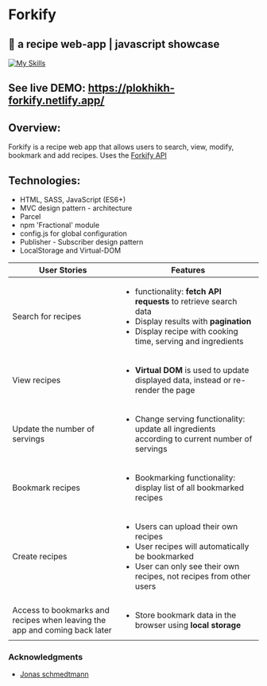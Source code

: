 # Forkify
🍕 a recipe web-app | javascript showcase
--
[![My Skills](https://skillicons.dev/icons?i=html,css,sass,javascript,npm,babel)](https://skillicons.dev)

## See live DEMO: https://plokhikh-forkify.netlify.app/

## Overview:
Forkify is a recipe web app that allows users to search, view, modify, bookmark and add recipes.
Uses the [Forkify API](https://forkify-api.herokuapp.com/v2)

## Technologies:
- HTML, SASS, JavaScript (ES6+)
- MVC design pattern - architecture
- Parcel
- npm 'Fractional' module
- config.js for global configuration
- Publisher - Subscriber design pattern
- LocalStorage and Virtual-DOM

| User Stories                                                               | Features                                                                                                                                                                              |
| -------------------------------------------------------------------------- | ------------------------------------------------------------------------------------------------------------------------------------------------------------------------------------- |
| Search for recipes                                                         | <ul><li>functionality: **fetch API requests** to retrieve search data <li>Display results with **pagination**<li>Display recipe with cooking time, serving and ingredients</ul>       |
| View recipes                                                               | <ul><li>**Virtual DOM** is used to update displayed data, instead or re-render the page</ul>                                                                                          |
| Update the number of servings                                              | <ul><li>Change serving functionality: update all ingredients according to current number of servings</ul>                                                                             |
| Bookmark recipes                                                           | <ul><li>Bookmarking functionality: display list of all bookmarked recipes</ul>                                                                                                        |
| Create recipes                                                             | <ul><li>Users can upload their own recipes</li><li>User recipes will automatically be bookmarked<li>User can only see their own recipes, not recipes from other users</ul>            |
| Access to bookmarks and recipes when leaving the app and coming back later | <ul><li>Store bookmark data in the browser using **local storage**</ul>                                                                                                                 |

### Acknowledgments

- [Jonas schmedtmann](https://jonas.io)

